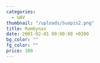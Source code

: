 ```yaml
---
categories:
  - UAV
thumbnail: "/uploads/Suopis2.png"
title: Rambynas
date: 2001-02-01 00:00:00 +0200
bg_color: ""
fg_color: ""
price: 300
---
```

